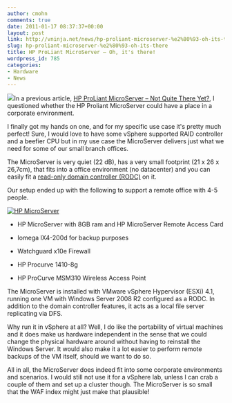 ```yaml
---
author: cmohn
comments: true
date: 2011-01-17 08:37:37+00:00
layout: post
link: http://vninja.net/news/hp-proliant-microserver-%e2%80%93-oh-its-there/
slug: hp-proliant-microserver-%e2%80%93-oh-its-there
title: HP ProLiant MicroServer – Oh, it's there!
wordpress_id: 785
categories:
- Hardware
- News
---
```


![](/images/logos/hp.png)In a previous article, [HP ProLiant MicroServer – Not Quite There Yet?](http://vninja.net/news/hp-proliant-microserver-not-quite-there-yet/), I questioned whether the HP Proliant MicroServer could have a place in a corporate environment. 

I finally got my hands on one, and for my specific use case it's pretty much perfect! Sure, I would love to have some vSphere supported RAID controller and a beefier CPU but in my use case the MicroServer delivers just what we need for some of our small branch offices.

The MicroServer is very quiet (22 dB), has a  very small footprint (21 x 26 x 26,7cm), that fits into a office environment (no datacenter) and you can easily fit a [read-only domain controller (RODC)](http://technet.microsoft.com/en-us/library/cc732801%28WS.10%29.aspx) on it.

Our setup ended up with the following to support a remote office with 4-5 people.




[![HP MicroServer](http://farm6.static.flickr.com/5244/5362684549_6b4b6dca8f_m.jpg)](http://www.flickr.com/photos/h0bbel/5362684549/)

  * HP MicroServer with 8GB ram and HP MicroServer Remote Access Card


  * Iomega IX4-200d for backup purposes


  * Watchguard x10e Firewall


  * HP Procurve 1410-8g


  * HP ProCurve MSM310 Wireless Access Point


  

The MicroServer is installed with VMware vSphere Hypervisor (ESXi) 4.1, running one VM with Windows Server 2008 R2 configured as a RODC. In addition to the domain controller features, it acts as a local file server replicating via DFS. 

Why run it in vSphere at all? Well, I do like the portability of virtual machines and it does make us hardware independent in the sense that we could change the physical hardware around without having to reinstall the Windows Server. It would also make it a lot easier to perform remote backups of the VM itself, should we want to do so.

All in all, the MicroServer does indeed fit into some corporate environments and scenarios. I would still not use it for a vSphere lab, unless I can crab a couple of them and set up a cluster though. The MicroServer is so small that the WAF index might just make that plausible!


